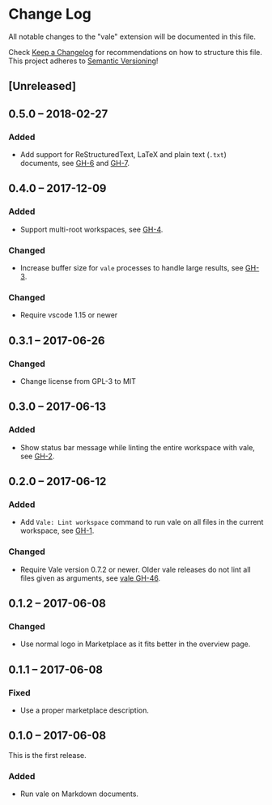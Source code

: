 # Change Log
All notable changes to the "vale" extension will be documented in this file.

Check [Keep a Changelog](http://keepachangelog.com/) for recommendations on how
to structure this file.  This project adheres to [Semantic
Versioning](http://semver.org/)!

## [Unreleased]

## 0.5.0 – 2018-02-27
### Added
- Add support for ReStructuredText, LaTeX and plain text (`.txt`) documents, see
  [GH-6][] and [GH-7][].

[GH-6]: https://github.com/lunaryorn/vscode-vale/issues/6
[GH-7]: https://github.com/lunaryorn/vscode-vale/pull/7

## 0.4.0 – 2017-12-09
### Added
- Support multi-root workspaces, see [GH-4][].

[GH-4]: https://github.com/lunaryorn/vscode-vale/issues/4

### Changed
- Increase buffer size for `vale` processes to handle large results, see
  [GH-3][].

[GH-3]: https://github.com/lunaryorn/vscode-vale/issues/3

### Changed
- Require vscode 1.15 or newer

## 0.3.1 – 2017-06-26
### Changed
- Change license from GPL-3 to MIT

## 0.3.0 – 2017-06-13
### Added
- Show status bar message while linting the entire workspace with vale, see
  [GH-2].

[GH-2]: https://github.com/lunaryorn/vscode-vale/issues/2

## 0.2.0 – 2017-06-12
### Added
- Add `Vale: Lint workspace` command to run vale on all files in the current
  workspace, see [GH-1][].

[GH-1]: https://github.com/lunaryorn/vscode-vale/issues/1.

### Changed
- Require Vale version 0.7.2 or newer.  Older vale releases do not lint all
  files given as arguments, see [vale GH-46][].

[vale GH-46]: https://github.com/ValeLint/vale/issues/46

## 0.1.2 – 2017-06-08
### Changed
- Use normal logo in Marketplace as it fits better in the overview page.

## 0.1.1 – 2017-06-08
### Fixed
- Use a proper marketplace description.

## 0.1.0 – 2017-06-08
This is the first release.

### Added
- Run vale on Markdown documents.
